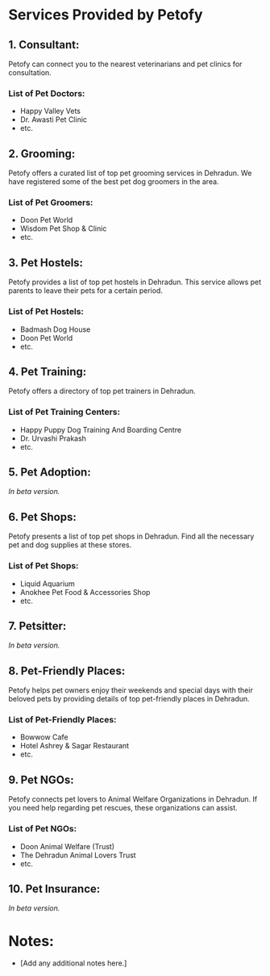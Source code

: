 # Services Provided by Petofy

## 1. Consultant:
Petofy can connect you to the nearest veterinarians and pet clinics for consultation.

### List of Pet Doctors:
- Happy Valley Vets
- Dr. Awasti Pet Clinic
- etc.

## 2. Grooming:
Petofy offers a curated list of top pet grooming services in Dehradun. We have registered some of the best pet dog groomers in the area.

### List of Pet Groomers:
- Doon Pet World
- Wisdom Pet Shop & Clinic
- etc.

## 3. Pet Hostels:
Petofy provides a list of top pet hostels in Dehradun. This service allows pet parents to leave their pets for a certain period.

### List of Pet Hostels:
- Badmash Dog House
- Doon Pet World
- etc.

## 4. Pet Training:
Petofy offers a directory of top pet trainers in Dehradun.

### List of Pet Training Centers:
- Happy Puppy Dog Training And Boarding Centre
- Dr. Urvashi Prakash
- etc.

## 5. Pet Adoption:
*In beta version.*

## 6. Pet Shops:
Petofy presents a list of top pet shops in Dehradun. Find all the necessary pet and dog supplies at these stores.

### List of Pet Shops:
- Liquid Aquarium
- Anokhee Pet Food & Accessories Shop
- etc.

## 7. Petsitter:
*In beta version.*

## 8. Pet-Friendly Places:
Petofy helps pet owners enjoy their weekends and special days with their beloved pets by providing details of top pet-friendly places in Dehradun.

### List of Pet-Friendly Places:
- Bowwow Cafe
- Hotel Ashrey & Sagar Restaurant
- etc.

## 9. Pet NGOs:
Petofy connects pet lovers to Animal Welfare Organizations in Dehradun. If you need help regarding pet rescues, these organizations can assist.

### List of Pet NGOs:
- Doon Animal Welfare (Trust)
- The Dehradun Animal Lovers Trust
- etc.

## 10. Pet Insurance:
*In beta version.*

# Notes:
- [Add any additional notes here.]
